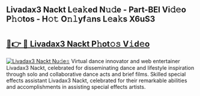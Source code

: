 ## Livadax3 Nackt L𝚎a𝚔ed N𝚞𝚍e - Part-BEl Vi𝚍𝚎o P𝚑𝚘tos - H𝚘𝚝 O𝚗𝚕yf𝚊ns L𝚎a𝚔s X6uS3

# <h2><a href="http://kf1tljz.oniu.top/?m=Livadax3+Nackt">🔗👉 🔴 Livadax3 Nackt P𝚑ot𝚘𝚜 V𝚒d𝚎o</a></h2>

[![Livadax3 Nackt Nu𝚍e𝚜](https://i.imgur.com/0qMVB7G.gif)](http://kf1tljz.oniu.top/?m=Livadax3+Nackt)
Virtual dance innovator and web entertainer Livadax3 Nackt, celebrated for disseminating dance and lifestyle inspiration through solo and collaborative dance acts and brief films. Skilled special effects assistant Livadax3 Nackt, celebrated for their remarkable abilities and accomplishments in assisting special effects artists.  
